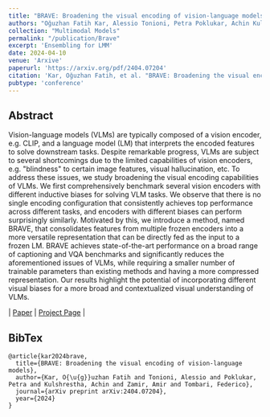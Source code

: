 ```yaml
---
title: "BRAVE: Broadening the visual encoding of vision-language models"
authors: "Oğuzhan Fatih Kar, Alessio Tonioni, Petra Poklukar, Achin Kulshrestha, Amir Zamir, Federico Tombari"
collection: "Multimodal Models"
permalink: "/publication/Brave"
excerpt: 'Ensembling for LMM'
date: 2024-04-10
venue: 'Arxive'
paperurl: 'https://arxiv.org/pdf/2404.07204'
citation: 'Kar, Oğuzhan Fatih, et al. "BRAVE: Broadening the visual encoding of vision-language models." arXiv preprint arXiv:2404.07204 (2024).'
pubtype: 'conference'
---
```


## Abstract

Vision-language models (VLMs) are typically composed of a vision encoder, e.g. CLIP, and a language model (LM) that interprets the encoded features to solve downstream tasks. Despite remarkable progress, VLMs are subject to several shortcomings due to the limited capabilities of vision encoders, e.g. "blindness" to certain image features, visual hallucination, etc. To address these issues, we study broadening the visual encoding capabilities of VLMs. We first comprehensively benchmark several vision encoders with different inductive biases for solving VLM tasks. We observe that there is no single encoding configuration that consistently achieves top performance across different tasks, and encoders with different biases can perform surprisingly similarly. Motivated by this, we introduce a method, named BRAVE, that consolidates features from multiple frozen encoders into a more versatile representation that can be directly fed as the input to a frozen LM. BRAVE achieves state-of-the-art performance on a broad range of captioning and VQA benchmarks and significantly reduces the aforementioned issues of VLMs, while requiring a smaller number of trainable parameters than existing methods and having a more compressed representation. Our results highlight the potential of incorporating different visual biases for a more broad and contextualized visual understanding of VLMs.

| [Paper](https://arxiv.org/pdf/2404.07204) | [Project Page](https://brave-vlms.epfl.ch/) |

## BibTex 

```
@article{kar2024brave,
  title={BRAVE: Broadening the visual encoding of vision-language models},
  author={Kar, O{\u{g}}uzhan Fatih and Tonioni, Alessio and Poklukar, Petra and Kulshrestha, Achin and Zamir, Amir and Tombari, Federico},
  journal={arXiv preprint arXiv:2404.07204},
  year={2024}
}
```
